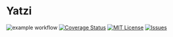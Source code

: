 # Yatzi
![example workflow](https://github.com/freebattie/Yatzi/actions/workflows/maven.yml/badge.svg)
[![Coverage Status](https://coveralls.io/repos/github/freebattie/Yatzi/badge.svg?branch=main&kill_cache=1)](https://coveralls.io/github/freebattie/Yatzi?branch=main)
[![MIT License](https://img.shields.io/apm/l/atomic-design-ui.svg?&kill_cache=1)](https://github.com/freebattie/Yatzi/blob/main/LICENSE)
[![Issues](https://img.shields.io/github/issues-raw/freebattie/Yatzi.svg?maxAge=1&kill_cache=1)](https://github.com/freebattie/Yatzi/issues)  


